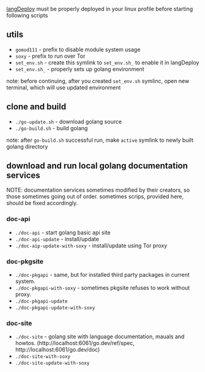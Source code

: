 
<a href="..">langDeploy</a> must be properly deployed in your linux profile before starting following scripts

## utils

* `gomod111` - prefix to disable module system usage
* `soxy` - prefix to run over Tor
* `set_env.sh` - create this symlink to `set_env.sh_` to enable it in langDeploy
* `set_env.sh_` - properly sets up golang environment

note: before continuing, after you created `set_env.sh` symlinc, open new terminal, which will use updated environment

## clone and build

* `./go-update.sh` - download golang source
* `./go-build.sh` - build golang

note: after `go-build.sh` successful run, make `active` symlink to newly built golang directory

## download and run local golang documentation services

NOTE: documentation services sometimes modified by their creators, so
those sometimes going out of order. sometimes scrips, provided here, should be fixed accordingly.

### doc-api

* `./doc-api` - start golang basic api site
* `./doc-api-update` - install/update
* `./doc-aip-update-with-soxy` - install/update using Tor proxy

### doc-pkgsite

* `./doc-pkgapi` - same, but for installed third party packages in current system.
* `./doc-pkgapi-with-soxy` - sometimes pkgsite refuses to work without proxy.
* `./doc-pkgapi-update`
* `./doc-pkgapi-update-with-soxy`

### doc-site

* `./doc-site` - golang site with language documentation, mauals and howtos. (http://localhost:6061/go.dev/ref/spec, http://localhost:6061/go.dev/doc)
* `./doc-site-with-soxy`
* `./doc-site-update-with-soxy`

